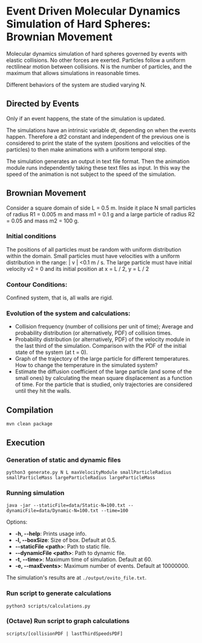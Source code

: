 # Event Driven Molecular Dynamics Simulation of Hard Spheres: Brownian Movement

Molecular dynamics simulation of hard spheres governed by events with elastic collisions. No other forces are exerted.
Particles follow a uniform rectilinear motion between collisions.
N is the number of particles, and the maximum that allows simulations in reasonable times.

Different behaviors of the system are studied varying N.

## Directed by Events
Only if an event happens, the state of the simulation is updated.

The simulations have an intrinsic variable dt, depending on when the events happen. Therefore a dt2 constant and 
independent of the previous one is considered to print the state of the system (positions and velocities of the 
particles) to then make animations with a uniform temporal step.

The simulation generates an output in text file format. Then the animation module runs independently taking these text 
files as input. In this way the speed of the animation is not subject to the speed of the simulation.

## Brownian Movement
Consider a square domain of side L = 0.5 m.
Inside it place N small particles of radius R1 = 0.005 m and mass m1 = 0.1 g 
and a large particle of radius R2 = 0.05 and mass m2 = 100 g.

### Initial conditions
The positions of all particles must be random with uniform distribution within the domain. 
Small particles must have velocities with a uniform distribution in the range: | v | <0.1 m / s. 
The large particle must have initial velocity v2 = 0 and its initial position at x = L / 2, y = L / 2

### Contour Conditions:
Confined system, that is, all walls are rigid.

### Evolution of the system and calculations:
   * Collision frequency (number of collisions per unit of time); Average and probability distribution 
    (or alternatively, PDF) of collision times.
   * Probability distribution (or alternatively, PDF) of the velocity module in the last third of the simulation. 
    Comparison with the PDF of the initial state of the system (at t = 0).
   * Graph of the trajectory of the large particle for different temperatures. 
    How to change the temperature in the simulated system?
   * Estimate the diffusion coefficient of the large particle (and some of the small ones) by calculating the mean 
    square displacement as a function of time. For the particle that is studied, 
    only trajectories are considered until they hit the walls.

## Compilation

```
mvn clean package
```

## Execution
### Generation of static and dynamic files
```
python3 generate.py N L maxVelocityModule smallParticleRadius smallParticleMass largeParticleRadius largeParticleMass
```

### Running simulation

```
java -jar --staticFile=data/Static-N=100.txt --dynamicFile=data/Dynamic-N=100.txt --time=100
```

Options:

* **-h, --help**: Prints usage info.
* **-l, --boxSize**: Size of box. Default at 0.5.
* **--staticFile &lt;path>**: Path to static file.
* **--dynamicFile &lt;path>**: Path to dynamic file.
* **-t, --time>**: Maximum time of simulation. Default at 60.
* **-e, --maxEvents>**: Maximum number of events. Default at 10000000.

The simulation's results are at `./output/ovito_file.txt`.

### Run script to generate calculations

```
python3 scripts/calculations.py
```

### (Octave) Run script to graph calculations

```
scripts/[collisionPDF | lastThirdSpeedsPDF]
```
